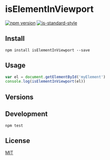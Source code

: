 # isElementInViewport

[![npm version](https://badge.fury.io/js/react-search.svg)](https://badge.fury.io/js/react-search)
[![js-standard-style](https://img.shields.io/badge/code%20style-standard-brightgreen.svg?style=flat)](https://github.com/feross/standard)

## Install

`npm install isElementInViewport --save`

## Usage

```jsx
var el = document.getElementById('myElement')
console.log(isElementInViewport(el))
```

## Versions

## Development
    npm test

## License

[MIT](http://isekivacenz.mit-license.org/)
